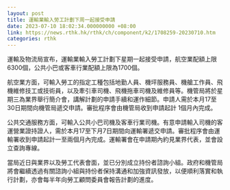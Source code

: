 ```yaml
---
layout: post
title: 運輸業輸入勞工計劃下周一起接受申請
date: 2023-07-10 18:02:34.000000000 +08:00
link: https://news.rthk.hk/rthk/ch/component/k2/1708259-20230710.htm
categories: rthk
---
```


運輸及物流局宣布，運輸業輸入勞工計劃下星期一起接受申請，航空業配額上限6300個，公共小巴或客車行業配額上限為1700個。

航空業方面，可輸入勞工的指定工種包括地勤人員、機坪服務員、機艙工作員、飛機維修技工或技術員，以及牽引車司機、飛機拖車司機及維修員等。機管局將於星期三為業界舉行簡介會，講解計劃的申請手續和運作細節。申請人需於本月17至30日期間向機管局遞交申請。審批程序會由機管局收到申請起計 1個月內完成。

公共交通服務方面，可輸入公共小巴司機及客車行業司機。有意申請輸入司機的客運營業證持證人，需於本月17至下月7日期間向運輸署遞交申請。審批程序會由運輸署收到申請起計一至兩個月內完成。運輸署會在申請期內約見業界代表，並會設立查詢專線。

當局近日與業界以及勞工代表會面，並已分別成立持份者諮詢小組。政府和機管局將會繼續透過有關諮詢小組與持份者保持溝通和加強資訊發放，以便順利落實和執行計劃，亦會每半年向勞工顧問委員會報告計劃的進度。
